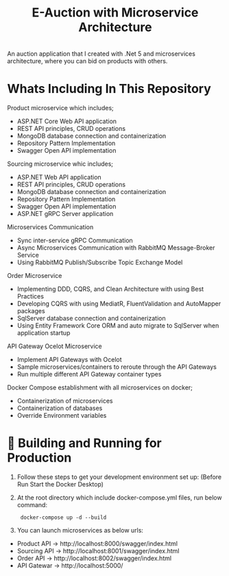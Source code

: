 # <div align="center">E-Auction with Microservice Architecture</div>
</br>
An auction application that I created with .Net 5 and microservices architecture, where you can bid on products with others.

</br>

# Whats Including In This Repository

Product microservice which includes;
*  ASP.NET Core Web API application
*  REST API principles, CRUD operations
*  MongoDB database connection and containerization
*  Repository Pattern Implementation
*  Swagger Open API implementation

Sourcing microservice whic includes;
*  ASP.NET Web API application
*  REST API principles, CRUD operations
*  MongoDB database connection and containerization
*  Repository Pattern Implementation
*  Swagger Open API implementation
*  ASP.NET gRPC Server application

Microservices Communication
*  Sync inter-service gRPC Communication
*  Async Microservices Communication with RabbitMQ Message-Broker Service
*  Using RabbitMQ Publish/Subscribe Topic Exchange Model

Order Microservice
*  Implementing DDD, CQRS, and Clean Architecture with using Best Practices
*  Developing CQRS with using MediatR, FluentValidation and AutoMapper packages
*  SqlServer database connection and containerization
*  Using Entity Framework Core ORM and auto migrate to SqlServer when application startup

API Gateway Ocelot Microservice
*  Implement API Gateways with Ocelot
*  Sample microservices/containers to reroute through the API Gateways
*  Run multiple different API Gateway container types

Docker Compose establishment with all microservices on docker;
*  Containerization of microservices
*  Containerization of databases
*  Override Environment variables


# 🚀 Building and Running for Production

1. Follow these steps to get your development environment set up: (Before Run Start the Docker Desktop)

2. At the root directory which include docker-compose.yml files, run below command:

        docker-compose up -d --build
        
3. You can launch microservices as below urls:

* Product API -> http://localhost:8000/swagger/index.html 
* Sourcing API -> http://localhost:8001/swagger/index.html 
* Order API -> http://localhost:8002/swagger/index.html 
* API Gatewar -> http://localhost:5000/
